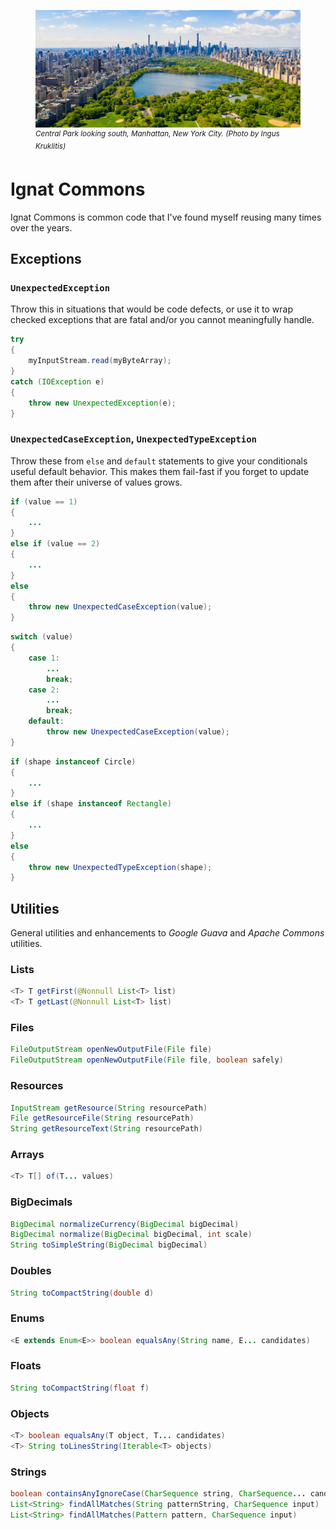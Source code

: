 <figure>
    <img src="images/IgnatCommons-900x400.jpg" alt="Central Park looking south, Manhattan, New York City.  (Photo by Ingus Kruklitis)">
    <figcaption><sup><em>Central Park looking south, Manhattan, New York City.  (Photo by Ingus Kruklitis)</em></sup></figcaption>
</figure>

# Ignat Commons

Ignat Commons is common code that I've found myself reusing many times over the years.

## Exceptions

### `UnexpectedException`

Throw this in situations that would be code defects, or use it to wrap checked exceptions that are fatal and/or you
cannot meaningfully handle.

```java
try
{
    myInputStream.read(myByteArray);
}
catch (IOException e)
{
    throw new UnexpectedException(e);
}
```

### `UnexpectedCaseException`, `UnexpectedTypeException`

Throw these from `else` and `default` statements to give your conditionals useful default behavior.  This makes them
fail-fast if you forget to update them after their universe of values grows.

```java
if (value == 1)
{
    ...
}
else if (value == 2)
{
    ...
}
else
{
    throw new UnexpectedCaseException(value);
}
```

```java
switch (value)
{
    case 1:
        ...
        break;
    case 2:
        ...
        break;
    default:
        throw new UnexpectedCaseException(value);
}
```

```java
if (shape instanceof Circle)
{
    ...
}
else if (shape instanceof Rectangle)
{
    ...
}
else
{
    throw new UnexpectedTypeException(shape);
}
```

## Utilities

General utilities and enhancements to *Google Guava* and *Apache Commons* utilities.

### Lists

```java
<T> T getFirst(@Nonnull List<T> list)
<T> T getLast(@Nonnull List<T> list)
```

### Files

```java
FileOutputStream openNewOutputFile(File file)
FileOutputStream openNewOutputFile(File file, boolean safely)
```

### Resources

```java
InputStream getResource(String resourcePath)
File getResourceFile(String resourcePath)
String getResourceText(String resourcePath)
```

### Arrays

```java
<T> T[] of(T... values)
```

### BigDecimals

```java
BigDecimal normalizeCurrency(BigDecimal bigDecimal)
BigDecimal normalize(BigDecimal bigDecimal, int scale)
String toSimpleString(BigDecimal bigDecimal)
```

### Doubles

```java
String toCompactString(double d)
```

### Enums

```java
<E extends Enum<E>> boolean equalsAny(String name, E... candidates)
```

### Floats

```java
String toCompactString(float f)
```

### Objects

```java
<T> boolean equalsAny(T object, T... candidates)
<T> String toLinesString(Iterable<T> objects)
```

### Strings

```java
boolean containsAnyIgnoreCase(CharSequence string, CharSequence... candidates)
List<String> findAllMatches(String patternString, CharSequence input)
List<String> findAllMatches(Pattern pattern, CharSequence input)
```
